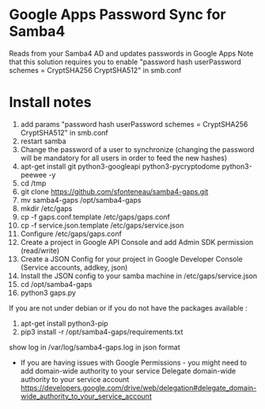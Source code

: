 Google Apps Password Sync for Samba4
===========

Reads from your Samba4 AD and updates passwords in Google Apps 
Note that this solution requires you to enable "password hash userPassword schemes = CryptSHA256 CryptSHA512" in smb.conf

Install notes
===========
1. add params "password hash userPassword schemes = CryptSHA256 CryptSHA512" in smb.conf
2. restart samba
3. Change the password of a user to synchronize (changing the password will be mandatory for all users in order to feed the new hashes)
4. apt-get install git python3-googleapi python3-pycryptodome python3-peewee -y
5. cd /tmp
6. git clone https://github.com/sfonteneau/samba4-gaps.git
7. mv samba4-gaps /opt/samba4-gaps
8. mkdir /etc/gaps
9. cp -f gaps.conf.template /etc/gaps/gaps.conf
10. cp -f service.json.template /etc/gaps/service.json
11. Configure /etc/gaps/gaps.conf
12. Create a project in Google API Console and add Admin SDK permission (read/write)
13. Create a JSON Config for your project in Google Developer Console (Service accounts, addkey, json)
14. Install the JSON config to your samba machine in /etc/gaps/service.json 
15. cd /opt/samba4-gaps
16. python3 gaps.py

If you are not under debian or if you do not have the packages available :

1. apt-get install python3-pip
2. pip3 install -r /opt/samba4-gaps/requirements.txt

show log in /var/log/samba4-gaps.log in json format

* If you are having issues with Google Permissions - you might need to add domain-wide authority to your service
  Delegate domain-wide authority to your service account https://developers.google.com/drive/web/delegation#delegate_domain-wide_authority_to_your_service_account

